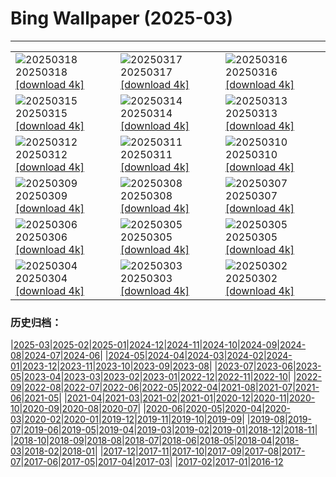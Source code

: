 # Bing Wallpaper (2025-03)
**************

<table><tr><td><img src="https://www.bing.com/th?id=OHR.BlackHeron_ZH-CN6764711050_1920x1080.jpg" alt="20250318"> 20250318 <a href="https://www.bing.com/th?id=OHR.BlackHeron_ZH-CN6764711050_UHD.jpg">[download 4k]</a></td><td><img src="https://www.bing.com/th?id=OHR.SedonaSpring_ZH-CN6305197600_1920x1080.jpg" alt="20250317"> 20250317 <a href="https://www.bing.com/th?id=OHR.SedonaSpring_ZH-CN6305197600_UHD.jpg">[download 4k]</a></td><td><img src="https://www.bing.com/th?id=OHR.BeckettBridge_ZH-CN6206942429_1920x1080.jpg" alt="20250316"> 20250316 <a href="https://www.bing.com/th?id=OHR.BeckettBridge_ZH-CN6206942429_UHD.jpg">[download 4k]</a></td></tr><tr><td><img src="https://www.bing.com/th?id=OHR.PandaSnow_ZH-CN5981854301_1920x1080.jpg" alt="20250315"> 20250315 <a href="https://www.bing.com/th?id=OHR.PandaSnow_ZH-CN5981854301_UHD.jpg">[download 4k]</a></td><td><img src="https://www.bing.com/th?id=OHR.ForumRomanum_ZH-CN5873120178_1920x1080.jpg" alt="20250314"> 20250314 <a href="https://www.bing.com/th?id=OHR.ForumRomanum_ZH-CN5873120178_UHD.jpg">[download 4k]</a></td><td><img src="https://www.bing.com/th?id=OHR.BasqueDolmen_ZH-CN2364777801_1920x1080.jpg" alt="20250313"> 20250313 <a href="https://www.bing.com/th?id=OHR.BasqueDolmen_ZH-CN2364777801_UHD.jpg">[download 4k]</a></td></tr><tr><td><img src="https://www.bing.com/th?id=OHR.HoliColors_ZH-CN2177185823_1920x1080.jpg" alt="20250312"> 20250312 <a href="https://www.bing.com/th?id=OHR.HoliColors_ZH-CN2177185823_UHD.jpg">[download 4k]</a></td><td><img src="https://www.bing.com/th?id=OHR.ChateauLoire_ZH-CN5040147638_1920x1080.jpg" alt="20250311"> 20250311 <a href="https://www.bing.com/th?id=OHR.ChateauLoire_ZH-CN5040147638_UHD.jpg">[download 4k]</a></td><td><img src="https://www.bing.com/th?id=OHR.NusaPenida_ZH-CN4934656933_1920x1080.jpg" alt="20250310"> 20250310 <a href="https://www.bing.com/th?id=OHR.NusaPenida_ZH-CN4934656933_UHD.jpg">[download 4k]</a></td></tr><tr><td><img src="https://www.bing.com/th?id=OHR.NappingLion_ZH-CN1214312983_1920x1080.jpg" alt="20250309"> 20250309 <a href="https://www.bing.com/th?id=OHR.NappingLion_ZH-CN1214312983_UHD.jpg">[download 4k]</a></td><td><img src="https://www.bing.com/th?id=OHR.ItalyClock_ZH-CN0846995743_1920x1080.jpg" alt="20250308"> 20250308 <a href="https://www.bing.com/th?id=OHR.ItalyClock_ZH-CN0846995743_UHD.jpg">[download 4k]</a></td><td><img src="https://www.bing.com/th?id=OHR.WaddenSeaBiosphereReserve_ZH-CN9012125146_1920x1080.jpg" alt="20250307"> 20250307 <a href="https://www.bing.com/th?id=OHR.WaddenSeaBiosphereReserve_ZH-CN9012125146_UHD.jpg">[download 4k]</a></td></tr><tr><td><img src="https://www.bing.com/th?id=OHR.PlumBlossom_ZH-CN5888621119_1920x1080.jpg" alt="20250306"> 20250306 <a href="https://www.bing.com/th?id=OHR.PlumBlossom_ZH-CN5888621119_UHD.jpg">[download 4k]</a></td><td><img src="https://www.bing.com/th?id=OHR.NevadaBigHorns_ZH-CN5987046965_1920x1080.jpg" alt="20250305"> 20250305 <a href="https://www.bing.com/th?id=OHR.NevadaBigHorns_ZH-CN5987046965_UHD.jpg">[download 4k]</a></td><td><img src="https://www.bing.com/th?id=OHR.SuratThani_ZH-CN4797096558_1920x1080.jpg" alt="20250305"> 20250305 <a href="https://www.bing.com/th?id=OHR.SuratThani_ZH-CN4797096558_UHD.jpg">[download 4k]</a></td></tr><tr><td><img src="https://www.bing.com/th?id=OHR.MardiGrasJackson_ZH-CN3456301377_1920x1080.jpg" alt="20250304"> 20250304 <a href="https://www.bing.com/th?id=OHR.MardiGrasJackson_ZH-CN3456301377_UHD.jpg">[download 4k]</a></td><td><img src="https://www.bing.com/th?id=OHR.HornbillPair_ZH-CN3380997666_1920x1080.jpg" alt="20250303"> 20250303 <a href="https://www.bing.com/th?id=OHR.HornbillPair_ZH-CN3380997666_UHD.jpg">[download 4k]</a></td><td><img src="https://www.bing.com/th?id=OHR.EucalyptusForest_ZH-CN3052498076_1920x1080.jpg" alt="20250302"> 20250302 <a href="https://www.bing.com/th?id=OHR.EucalyptusForest_ZH-CN3052498076_UHD.jpg">[download 4k]</a></td></tr></table>

### 历史归档：

|[2025-03](/2025-03.md)|[2025-02](/../2025-02/2025-02.md)|[2025-01](/../2025-01/2025-01.md)|[2024-12](/../2024-12/2024-12.md)|[2024-11](/../2024-11/2024-11.md)|[2024-10](/../2024-10/2024-10.md)|[2024-09](/../2024-09/2024-09.md)|[2024-08](/../2024-08/2024-08.md)|[2024-07](/../2024-07/2024-07.md)|[2024-06](/../2024-06/2024-06.md)|
|[2024-05](/../2024-05/2024-05.md)|[2024-04](/../2024-04/2024-04.md)|[2024-03](/../2024-03/2024-03.md)|[2024-02](/../2024-02/2024-02.md)|[2024-01](/../2024-01/2024-01.md)|[2023-12](/../2023-12/2023-12.md)|[2023-11](/../2023-11/2023-11.md)|[2023-10](/../2023-10/2023-10.md)|[2023-09](/../2023-09/2023-09.md)|[2023-08](/../2023-08/2023-08.md)|
|[2023-07](/../2023-07/2023-07.md)|[2023-06](/../2023-06/2023-06.md)|[2023-05](/../2023-05/2023-05.md)|[2023-04](/../2023-04/2023-04.md)|[2023-03](/../2023-03/2023-03.md)|[2023-02](/../2023-02/2023-02.md)|[2023-01](/../2023-01/2023-01.md)|[2022-12](/../2022-12/2022-12.md)|[2022-11](/../2022-11/2022-11.md)|[2022-10](/../2022-10/2022-10.md)|
|[2022-09](/../2022-09/2022-09.md)|[2022-08](/../2022-08/2022-08.md)|[2022-07](/../2022-07/2022-07.md)|[2022-06](/../2022-06/2022-06.md)|[2022-05](/../2022-05/2022-05.md)|[2022-04](/../2022-04/2022-04.md)|[2021-08](/../2021-08/2021-08.md)|[2021-07](/../2021-07/2021-07.md)|[2021-06](/../2021-06/2021-06.md)|[2021-05](/../2021-05/2021-05.md)|
|[2021-04](/../2021-04/2021-04.md)|[2021-03](/../2021-03/2021-03.md)|[2021-02](/../2021-02/2021-02.md)|[2021-01](/../2021-01/2021-01.md)|[2020-12](/../2020-12/2020-12.md)|[2020-11](/../2020-11/2020-11.md)|[2020-10](/../2020-10/2020-10.md)|[2020-09](/../2020-09/2020-09.md)|[2020-08](/../2020-08/2020-08.md)|[2020-07](/../2020-07/2020-07.md)|
|[2020-06](/../2020-06/2020-06.md)|[2020-05](/../2020-05/2020-05.md)|[2020-04](/../2020-04/2020-04.md)|[2020-03](/../2020-03/2020-03.md)|[2020-02](/../2020-02/2020-02.md)|[2020-01](/../2020-01/2020-01.md)|[2019-12](/../2019-12/2019-12.md)|[2019-11](/../2019-11/2019-11.md)|[2019-10](/../2019-10/2019-10.md)|[2019-09](/../2019-09/2019-09.md)|
|[2019-08](/../2019-08/2019-08.md)|[2019-07](/../2019-07/2019-07.md)|[2019-06](/../2019-06/2019-06.md)|[2019-05](/../2019-05/2019-05.md)|[2019-04](/../2019-04/2019-04.md)|[2019-03](/../2019-03/2019-03.md)|[2019-02](/../2019-02/2019-02.md)|[2019-01](/../2019-01/2019-01.md)|[2018-12](/../2018-12/2018-12.md)|[2018-11](/../2018-11/2018-11.md)|
|[2018-10](/../2018-10/2018-10.md)|[2018-09](/../2018-09/2018-09.md)|[2018-08](/../2018-08/2018-08.md)|[2018-07](/../2018-07/2018-07.md)|[2018-06](/../2018-06/2018-06.md)|[2018-05](/../2018-05/2018-05.md)|[2018-04](/../2018-04/2018-04.md)|[2018-03](/../2018-03/2018-03.md)|[2018-02](/../2018-02/2018-02.md)|[2018-01](/../2018-01/2018-01.md)|
|[2017-12](/../2017-12/2017-12.md)|[2017-11](/../2017-11/2017-11.md)|[2017-10](/../2017-10/2017-10.md)|[2017-09](/../2017-09/2017-09.md)|[2017-08](/../2017-08/2017-08.md)|[2017-07](/../2017-07/2017-07.md)|[2017-06](/../2017-06/2017-06.md)|[2017-05](/../2017-05/2017-05.md)|[2017-04](/../2017-04/2017-04.md)|[2017-03](/../2017-03/2017-03.md)|
|[2017-02](/../2017-02/2017-02.md)|[2017-01](/../2017-01/2017-01.md)|[2016-12](/../2016-12/2016-12.md)